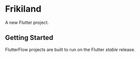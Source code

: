 # Frikiland

A new Flutter project.

## Getting Started

FlutterFlow projects are built to run on the Flutter _stable_ release.
